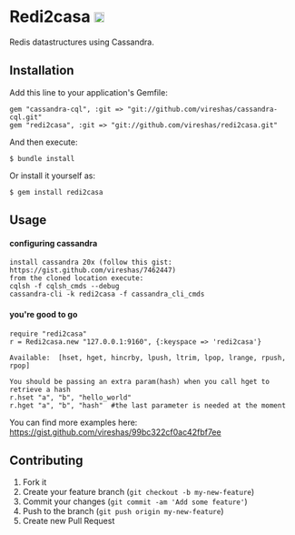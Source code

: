 # Redi2casa <a href="http://badge.fury.io/rb/redi2casa"><img src="https://badge.fury.io/rb/redi2casa@2x.png" alt="Gem Version" height="18"></a>  
  

Redis datastructures using Cassandra. 


## Installation

Add this line to your application's Gemfile:

    gem "cassandra-cql", :git => "git://github.com/vireshas/cassandra-cql.git"
    gem "redi2casa", :git => "git://github.com/vireshas/redi2casa.git"

And then execute:

    $ bundle install

Or install it yourself as:

    $ gem install redi2casa

## Usage

#### configuring cassandra  

    install cassandra 20x (follow this gist: https://gist.github.com/vireshas/7462447)
    from the cloned location execute:
    cqlsh -f cqlsh_cmds --debug
    cassandra-cli -k redi2casa -f cassandra_cli_cmds
    
#### you're good to go

    require "redi2casa"
    r = Redi2casa.new "127.0.0.1:9160", {:keyspace => 'redi2casa'}  
    
    Available:  [hset, hget, hincrby, lpush, ltrim, lpop, lrange, rpush, rpop]

    You should be passing an extra param(hash) when you call hget to retrieve a hash    
    r.hset "a", "b", "hello_world"
    r.hget "a", "b", "hash"  #the last parameter is needed at the moment  
    
  You can find more examples here: https://gist.github.com/vireshas/99bc322cf0ac42fbf7ee  

## Contributing

1. Fork it
2. Create your feature branch (`git checkout -b my-new-feature`)
3. Commit your changes (`git commit -am 'Add some feature'`)
4. Push to the branch (`git push origin my-new-feature`)
5. Create new Pull Request
